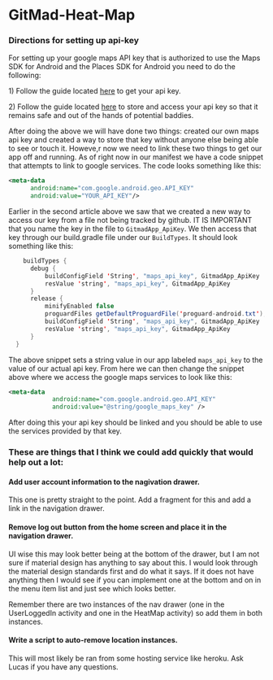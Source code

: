 # GitMad-Heat-Map

<h3>Directions for setting up api-key</h3>
  <p>For setting up your google maps API key that is authorized to use the Maps SDK for Android and the Places SDK for Android you need to do the following:</p>
  <p>1) Follow the guide located <a href="https://developers.google.com/maps/documentation/android-sdk/signup">here</a> to get your api key.</p>
  <p>2) Follow the guide located <a href="https://medium.com/code-better/hiding-api-keys-from-your-android-repository-b23f5598b906">here</a> to store and access your api key so that it remains safe and out of the hands of potential baddies.</p>
  <p>After doing the above we will have done two things: created our own maps api key and created a way to store that key without anyone else being able to see or touch it. Howeve,r now we need to link these two things to get our app off and running.
  As of right now in our manifest we have a code snippet that attempts to link to google services. The code looks something like this:
  
  ```xml
  <meta-data
        android:name="com.google.android.geo.API_KEY"
        android:value="YOUR_API_KEY"/>
  ```
  Earlier in the second article above we saw that we created a new way to access our key from a file not being tracked by github. IT IS IMPORTANT that you name the key in the file to `GitmadApp_ApiKey`. We then access that key through our build.gradle file under our `BuildTypes`. It should look something like this:
  
  ```java
      buildTypes {
        debug {
            buildConfigField 'String', "maps_api_key", GitmadApp_ApiKey
            resValue 'string', "maps_api_key", GitmadApp_ApiKey
        }
        release {
            minifyEnabled false
            proguardFiles getDefaultProguardFile('proguard-android.txt'), 'proguard-rules.pro'
            buildConfigField 'String', "maps_api_key", GitmadApp_ApiKey
            resValue 'string', "maps_api_key", GitmadApp_ApiKey
        }
    }
```
The above snippet sets a string value in our app labeled `maps_api_key` to the value of our actual api key. From here we can then change the snippet above where we access the google maps services to look like this:
  
```xml
<meta-data
            android:name="com.google.android.geo.API_KEY"
            android:value="@string/google_maps_key" />
```

After doing this your api key should be linked and you should be able to use the services provided by that key.
  
<div>
  <h3>These are things that I think we could add quickly that would help out a lot:</h3>
    <h4>Add user account information to the nagivation drawer.</h4>
    <p>This one is pretty straight to the point. Add a fragment for this and add a link in the navigation drawer.</p>
  </div>
  <div>
    <h4>Remove log out button from the home screen and place it in the navigation drawer.</h4>
    <p>UI wise this may look better being at the bottom of the drawer, but I am not sure if material design has anything to say about this. I would look through the material design standards first and do what it says. If it does not have anything then I would see if you can implement one at the bottom and on in the menu item list and just see which looks better.</p>
    <p>Remember there are two instances of the nav drawer (one in the UserLoggedIn activity and one in the HeatMap activity) so add them in both instances.</p>
  </div>
   <div>
    <h4>Write a script to auto-remove location instances.</h4>
    <p>This will most likely be ran from some hosting service like heroku. Ask Lucas if you have any questions.</p>
  </div>
</div>
 
